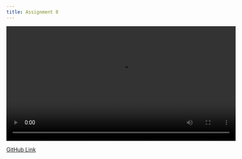 ```yaml
---
title: Assignment 8
---
```


<video width="600" controls>
  <source src="./../../assets/videos/Logistic Regression Cluster Shift.mp4" type="video/mp4">
  Your browser does not support the video tag.
</video>

[GitHub Link](https://github.com/jasonzhu03/jzhu33-assignment-8.git)